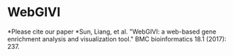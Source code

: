 # WebGIVI
*Please cite our paper
*Sun, Liang, et al. "WebGIVI: a web-based gene enrichment analysis and visualization tool." BMC bioinformatics 18.1 (2017): 237.
